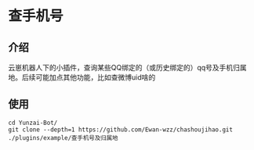 # 查手机号
## 介绍
云崽机器人下的小插件，查询某些QQ绑定的（或历史绑定的）qq号及手机归属地。后续可能加点其他功能，比如查微博uid啥的
## 使用
```
cd Yunzai-Bot/
git clone --depth=1 https://github.com/Ewan-wzz/chashoujihao.git ./plugins/example/查手机号及归属地
```
